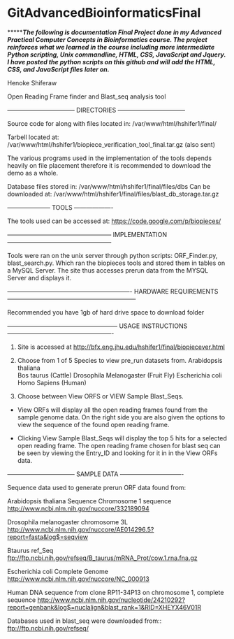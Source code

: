 # GitAdvancedBioinformaticsFinal
********The following is documentation Final Project done in my Advanced Practical Computer Concepts in Bioinformatics course.
The project reinforces what we learned in the course including more intermediate Python scripting, Unix commandline, HTML, CSS,
JavaScript and Jquery. I have posted the python scripts on this github and will add the HTML, CSS, and JavaScript files later on.***

Henoke Shiferaw

Open Reading Frame finder and Blast_seq analysis tool

———————————
DIRECTORIES
———————————

Source code for along with files located in:
/var/www/html/hshifer1/final/

Tarbell located at:
/var/www/html/hshifer1/biopiece_verification_tool_final.tar.gz
(also sent)

The various programs used in the implementation of the tools depends heavily on file placement therefore it is recommended to download the demo as a whole.


Database files stored in:
/var/www/html/hshifer1/final/files/dbs
Can be downloaded at:
/var/www/html/hshifer1/final/files/blast_db_storage.tar.gz

———————
TOOLS
——————-

The tools used can be accessed at:
https://code.google.com/p/biopieces/

—————————————————
IMPLEMENTATION
—————————————————

Tools were ran on the unix server through python scripts: ORF_Finder.py, blast_search.py. Which ran the biopieces tools and stored them in tables on a MySQL Server. The site thus accesses prerun data from the MYSQL Server and displays it.

————————————————————-
HARDWARE REQUIREMENTS
—————————————————————

Recommended you have 1gb of hard drive space to download folder


——————————————————
USAGE INSTRUCTIONS
—————————————————-

1. Site is accessed at http://bfx.eng.jhu.edu/hshifer1/final/biopiecever.html

2. Choose from 1 of 5 Species to view pre_run datasets from.
Arabidopsis thaliana  
Bos taurus (Cattle)
Drosophila Melanogaster (Fruit Fly)
Escherichia coli 
Homo Sapiens (Human)

3. Choose between View ORFS or VIEW Sample Blast_Seqs.
* View ORFs will display all the open reading frames found from the sample genome data. On the right side you are also given the options to view the sequence of the found open reading frame.


* Clicking View Sample Blast_Seqs will display the top 5 hits for a selected open reading frame. The open reading frame chosen for blast seq can be seen by viewing the Entry_ID and looking for it in in the View ORFs data.


———————————
SAMPLE DATA
——————————-

Sequence data used to generate prerun ORF data found from:

Arabidopsis thaliana Sequence Chromosome 1 sequence
http://www.ncbi.nlm.nih.gov/nuccore/332189094


Drosophila melanogaster chromosome 3L 
http://www.ncbi.nlm.nih.gov/nuccore/AE014296.5?report=fasta&log$=seqview


Btaurus ref_Seq
ftp://ftp.ncbi.nih.gov/refseq/B_taurus/mRNA_Prot/cow.1.rna.fna.gz


Escherichia coli Complete Genome
http://www.ncbi.nlm.nih.gov/nuccore/NC_000913

Human DNA sequence from clone RP11-34P13 on chromosome 1, complete sequence
http://www.ncbi.nlm.nih.gov/nucleotide/24210292?report=genbank&log$=nuclalign&blast_rank=1&RID=XHEYX46V01R

Databases used in blast_seq were downloaded from::
ftp://ftp.ncbi.nih.gov/refseq/
